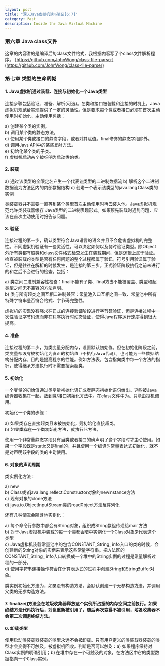 ```yaml
---
layout: post
title: "深入Java虚拟机读书笔记[6:7]"
category: Past
description: Inside the Java Virtual Machine
---
```

### 第六章 Java class文件

这章的内容讲的是编译后的class文件格式，我根据内容写了个class文件解析程序。
[https://github.com/JohnWong/class-file-parser](https://github.com/JohnWong/class-file-parser)

### 第七章 类型的生命周期

#### 1. Java虚拟机通过装载、连接与初始化一个Java类型

连接步骤包括验证、准备、解析(可选)。在类和接口被装载和连接的时机上，Java虚拟机规范给实现提供了一定的灵活性。但是要求每个类或者接口必须在首次主动使用时初始化。主动使用包括：

a) 创建某个类的实例。  
b) 调用某个类的静态方法。  
c) 使用某个类或接口的静态字段，或者对其赋值。final修饰的静态字段除外。  
d) 调用Java API中的某些反射方法。  
e) 初始化某个类的子类。  
f) 虚拟机启动某个被标明为启动类的类。

#### 2. 装载

a) 通过该类型的全限定名产生一个代表该类型的二进制数据流
b) 解析这个二进制数据流为方法区内的内部数据结构
c) 创建一个表示该类型的java.lang.Class类的实例

类装载器并不需要一直等到某个类型首次主动使用时再去装入他。Java虚拟机规范允许类装载器缓存 Java类型的二进制表现形式。如果预先装载时遇到问题，应该在首次主动使用时报告该问题。

#### 3. 验证

连接过程的第一步，确认类型符合Java语言的语义并且不会危害虚拟机的完整性。不同虚拟机验证有一些灵活性，可以决定如何以及何时验证类型。除Object外所有类都有超类和class文件格式检查发生在装载期间，但是逻辑上属于验证。检查被装载的类型是否有任何问题的整个过程都属于验证。符号引用验证属于验证，但是往往在解析的时候发生，是连接的第三步。正式验证阶段执行之前未进行的和之后不会进行的检查。包括：

a) 类之间二进制兼容性检查：final不能有子类、final方法不能被覆盖、类型和超类型之间无不兼容的方法声明。  
b) 类与所有超类之间互相二进制兼容：常量池入口互相之间一致、常量池中所有特殊字符串是否符合格式、字节码完整性。

虚拟机的实现没有强求在正式的连接验证阶段进行字节码验证，但是连接过程中一次性验证字节码流而非在程序执行时动态验证，使得Java程序运行速度得到很大提高。

#### 4. 准备

连接过程的第二步，为类变量分配内存，设置默认初始值。但在初始化阶段之前，类变量都没有被初始化为真正的初始值（不执行Java代码）。也可能为一些数据结构分配内存，目的是提高程序的性能。例如方法表，包含指向类中每一个方法的指针，使得继承方法执行时不需要搜索超类。

#### 5. 初始化

一个变量的初始值通过类变量初始化语句或者静态初始化语句给出。这些被Java编译器收集在一起，放到类/接口初始化方法中。在class文件中为<clinit>。只能由拟机调用。

初始化一个类的步骤：

a) 如果类存在直接超类且未被初始化，则初始化直接超类。  
b) 如果类存在一个类初始化方法，就执行此方法。

使用一个非常量静态字段只有当类或者接口的确声明了这个字段时才主动使用。如果一个字段既是static又是final的，并且使用一个编译时常量表达式初始化，就不是对声明该字段的类的主动使用。

#### 6. 对象的声明周期

类实例化方法：

a) new  
b) Class或者java.lang.reflect.Constructor对象的newInstance方法  
c) 现有对象的clone方法  
d) java.io.ObjectInputStream类的readObject方法反序列化

还有几种情况会隐含地实例化：

a) 每个命令行参数中都会有String对象，组织成String数组传递给main方法  
b) 对于Java虚拟机中装载的每一个类都会暗中实例化一个Class对象来代表这个类型  
c) Java虚拟机装载常量池中的包含CONSTANT_String_  info入口的类的时候，会创建新的String对象的实例来表示这些常量字符串。把方法区的CONSTANT_String_  info入口转换成一个堆中的String实例的过程是常量解析过程的一部分。  
d) 使用字符串连接操作符会在计算表达式的过程中创建String和StringBuffer对象。

类实例初始化方法为<init>，如果没有构造方法，会默认创建一个无参构造方法，并调用父类的无参构造方法。

#### 7. finalize()方法会在垃圾收集器释放这个实例所占据的内存空间之前执行。如果终结方法代码执行后，对象重新被引用了，随后再次变得不被引用，垃圾收集器不会第二次调用终结方法。

#### 8. 卸载类型

使用启动类装载器装载的类型永远不会被卸载。只有用户定义的类装载器装载的类型才会变得不可触及，被虚拟机回收。判断是否可以触及：a) 如果程序保持对Class实例的明确引用；b) 在堆中存在一个可触及的对象，在方法区中它的类型数据指向一个Class实例。
